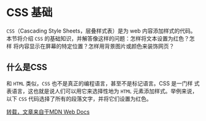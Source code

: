 # CSS 基础

`CSS`（Cascading Style Sheets，层叠样式表）是为 web 内容添加样式的代码。
本节将介绍 `CSS` 的基础知识，并解答像这样的问题：怎样将文本设置为红色？怎样
将内容显示在屏幕的特定位置？怎样用背景图片或颜色来装饰网页？

## 什么是CSS

和 `HTML` 类似，`CSS` 也不是真正的编程语言，甚至不是标记语言。CSS 是一门样
式表语言，这也就是说人们可以用它来选择性地为 `HTML` 元素添加样式。举例来说，
以下 `CSS` 代码选择了所有的段落文字，并将它们设置为红色。


[转载，文章来自于MDN Web Docs](https://developer.mozilla.org/zh-CN/docs/Learn/Getting_started_with_the_web/CSS_basics) 